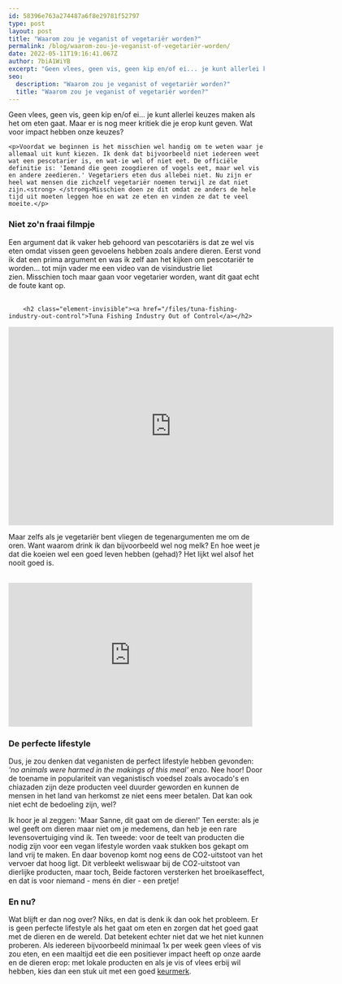 ```yaml
---
id: 58396e763a274487a6f8e29781f52797
type: post
layout: post
title: "Waarom zou je veganist of vegetariër worden?"
permalink: /blog/waarom-zou-je-veganist-of-vegetariër-worden/
date: 2022-05-11T19:16:41.067Z
author: 7biA1WiYB
excerpt: "Geen vlees, geen vis, geen kip en/of ei... je kunt allerlei keuzes maken als het om eten gaat. Maar er is nog meer kritiek die je erop kunt geven. Wat voor impact hebben onze keuzes?  "
seo:
  description: "Waarom zou je veganist of vegetariër worden?"
  title: "Waarom zou je veganist of vegetariër worden?"
---
```

Geen vlees, geen vis, geen kip en/of ei... je kunt allerlei keuzes maken als het om eten gaat. Maar er is nog meer kritiek die je erop kunt geven. Wat voor impact hebben onze keuzes?  

    <p>Voordat we beginnen is het misschien wel handig om te weten waar je allemaal uit kunt kiezen. Ik denk dat bijvoorbeeld niet iedereen weet wat een pescotarier is, en wat-ie wel of niet eet. De officiële definitie is: 'Iemand die geen zoogdieren of vogels eet, maar wel vis en andere zeedieren.' Vegetariers eten dus allebei niet. Nu zijn er heel wat mensen die zichzelf vegetariër noemen terwijl ze dat niet zijn.<strong> </strong>Misschien doen ze dit omdat ze anders de hele tijd uit moeten leggen hoe en wat ze eten en vinden ze dat te veel moeite.</p>
<h3>Niet zo'n fraai filmpje</h3>
<p>Een argument dat ik vaker heb gehoord van pescotariërs is dat ze wel vis eten omdat vissen geen gevoelens hebben zoals andere dieren. Eerst vond ik dat een prima argument en was ik zelf aan het kijken om pescotariër te worden... tot mijn vader me een video van de visindustrie liet zien.<strong> </strong>Misschien toch maar gaan voor vegetarier worden, want dit gaat echt de foute kant op.<br><br><div class="media media-element-container media-default"><div id="file-536039" class="file file-video file-video-youtube">

        <h2 class="element-invisible"><a href="/files/tuna-fishing-industry-out-control">Tuna Fishing Industry Out of Control</a></h2>
    
  
  <div class="content">
    <div class="media-youtube-video media-element file-default media-youtube-1">
  <iframe class="media-youtube-player" width="640" height="390" title="Tuna Fishing Industry Out of Control" src="https://www.youtube.com/embed/vm0CijWnm2E?wmode=opaque&controls=" name="Tuna Fishing Industry Out of Control" frameborder="0" allowfullscreen="">Video van Tuna Fishing Industry Out of Control</iframe>
</div>
  </div>

  
</div>
</div>
<p>Maar zelfs als je vegetariër bent vliegen de tegenargumenten me om de oren. Want waarom drink ik dan bijvoorbeeld wel nog melk? En hoe weet je dat die koeien wel een goed leven hebben (gehad)? Het lijkt wel alsof het nooit goed is.<br><br></p>
<iframe allowfullscreen="" class="giphy-embed" frameborder="0" height="283" src="https://giphy.com/embed/l0JMaNj0xZ6cDFLvq" width="480"></iframe>
<h3>De perfecte lifestyle</h3>
<p>Dus, je zou denken dat veganisten de perfect lifestyle hebben gevonden: <em>'no animals were harmed in the makings of this meal'</em> enzo. Nee hoor! Door de toename in populariteit van veganistisch voedsel zoals avocado's en chiazaden zijn deze producten veel duurder geworden en kunnen de mensen in het land van herkomst ze niet eens meer betalen. Dat kan ook niet echt de bedoeling zijn, wel?</p>
<p>Ik hoor je al zeggen: 'Maar Sanne, dit gaat om de dieren!' Ten eerste: als je wel geeft om dieren maar niet om je medemens, dan heb je een rare levensovertuiging vind ik. Ten tweede: voor de teelt van producten die nodig zijn voor een vegan lifestyle worden vaak stukken bos gekapt om land vrij te maken. En daar bovenop komt nog eens de CO2-uitstoot van het vervoer dat hoog ligt. Dit verbleekt weliswaar bij de CO2-uitstoot van dierlijke producten, maar toch, Beide factoren versterken het broeikaseffect, en dat is voor niemand - mens én dier - een pretje!</p>
<h3>En nu?</h3>
<p>Wat blijft er dan nog over? Niks, en dat is denk ik dan ook het probleem. Er is geen perfecte lifestyle als het gaat om eten en zorgen dat het goed gaat met de dieren en de wereld. Dat betekent echter niet dat we het niet kunnen proberen. Als iedereen bijvoorbeeld minimaal 1x per week geen vlees of vis zou eten, en een maaltijd eet die een positiever impact heeft op onze aarde en de dieren erop: met lokale producten en als je vis of vlees erbij wil hebben, kies dan een stuk uit met een goed <a href="https://keurmerken.milieucentraal.nl/overzicht/vlees/">keurmerk</a>.</p>  
